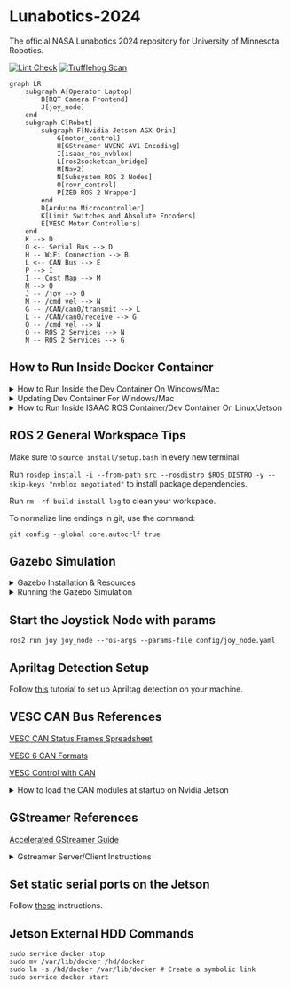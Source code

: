 # Lunabotics-2024

The official NASA Lunabotics 2024 repository for University of Minnesota Robotics.

[![Lint Check](https://github.com/GOFIRST-Robotics/Lunabotics-2024/actions/workflows/linter_check.yml/badge.svg)](https://github.com/GOFIRST-Robotics/Lunabotics-2024/actions/workflows/linter_check.yml) [![Trufflehog Scan](https://github.com/GOFIRST-Robotics/Lunabotics-2024/actions/workflows/trufflehog_scan.yml/badge.svg)](https://github.com/GOFIRST-Robotics/Lunabotics-2024/actions/workflows/trufflehog_scan.yml)

```mermaid
graph LR
    subgraph A[Operator Laptop]
        B[RQT Camera Frontend]
        J[joy_node]
    end
    subgraph C[Robot]
        subgraph F[Nvidia Jetson AGX Orin]
            G[motor_control]
            H[GStreamer NVENC AV1 Encoding]
            I[isaac_ros_nvblox]
            L[ros2socketcan_bridge]
            M[Nav2]
            N[Subsystem ROS 2 Nodes]
            O[rovr_control]
            P[ZED ROS 2 Wrapper]
        end
        D[Arduino Microcontroller]
        K[Limit Switches and Absolute Encoders]
        E[VESC Motor Controllers]
    end
    K --> D
    O <-- Serial Bus --> D
    H -- WiFi Connection --> B
    L <-- CAN Bus --> E
    P --> I
    I -- Cost Map --> M
    M --> O
    J -- /joy --> O
    M -- /cmd_vel --> N
    G -- /CAN/can0/transmit --> L
    L -- /CAN/can0/receive --> G
    O -- /cmd_vel --> N
    O -- ROS 2 Services --> N
    N -- ROS 2 Services --> G
```

## How to Run Inside Docker Container

<details>
<summary>How to Run Inside the Dev Container On Windows/Mac</summary>
<br>
Open vscode then press ctrl+shift+p and type "Clone Repository in Container Volume". Select "Dev Containers: Clone Repository in Container Volume" and then select "Clone a repository from GitHub in a Container Volume". Search for and select our Lunabotics-2024 repository.
<br><br>

If your machine does not have an Nvidia GPU or you haven't set it up with [container-toolkit](https://docs.nvidia.com/datacenter/cloud-native/container-toolkit/latest/install-guide.html), run the following commands in the Command Palette (Ctrl + Shift + P):

```
Tasks: Configure Default Build Task
Build No GPU Tasks
```

After opening the container, run the following commands in the Command Palette (Ctrl + Shift + P):
```
Tasks: Run Build Task
```
</details>
<details>
<summary>Updating Dev Container For Windows/Mac</summary>
<br>
If you ever need to rebuild the remote container image, first update the x86_64 and aarch64 images:

```
cd ~/Lunabotics-2024/src/isaac_ros/isaac_ros_common/docker

docker build --build-arg="BASE_IMAGE=nvcr.io/nvidia/isaac/ros:x86_64-ros2_humble_bcf535ea3b9d16a854aaeb1701ab5a86" -f Dockerfile.user -t umnrobotics/isaac_ros:x86_64.ros2_humble.user .
docker build --build-arg="BASE_IMAGE=umnrobotics/isaac_ros:x86_64.ros2_humble.user" -f Dockerfile.umn -t umnrobotics/isaac_ros:x86_64.ros2_humble.user.umn .
docker push umnrobotics/isaac_ros:x86_64.ros2_humble.user.umn

docker build --build-arg="BASE_IMAGE=nvcr.io/nvidia/isaac/ros:aarch64-ros2_humble_b7e1ed6c02a6fa3c1c7392479291c035" -f Dockerfile.user -t umnrobotics/isaac_ros:arm64.ros2_humble.user --platform "arm64" .
docker build --build-arg="BASE_IMAGE=umnrobotics/isaac_ros:arm64.ros2_humble.user" -f Dockerfile.umn -t umnrobotics/isaac_ros:arm64.ros2_humble.user.umn --platform "arm64" .
docker push umnrobotics/isaac_ros:arm64.ros2_humble.user.umn
```

Then, run the following command with the devcontainer cli installed:
```
docker pull umnrobotics/isaac_ros:x86_64.ros2_humble.user.umn
docker pull umnrobotics/isaac_ros:arm64.ros2_humble.user.umn --platform "arm64"

docker manifest rm umnrobotics/isaac_ros:latest
docker manifest create umnrobotics/isaac_ros:latest --amend umnrobotics/isaac_ros:arm64.ros2_humble.user.umn --amend umnrobotics/isaac_ros:x86_64.ros2_humble.user.umn
docker manifest push umnrobotics/isaac_ros:latest

docker buildx create --use
devcontainer build --push true --workspace-folder . --platform="linux/amd64,linux/arm64" --image-name "umnrobotics/ros:isaac_ros_devcontainer"
```
</details>

<details>
<summary>How to Run Inside ISAAC ROS Container/Dev Container On Linux/Jetson</summary>
<br>
First, do the following before running run_dev.sh:

```
printf "CONFIG_IMAGE_KEY=ros2_humble.realsense.deepstream.user.zed.umn \n" > ~/Lunabotics-2024/src/isaac_ros/isaac_ros_common/scripts/.isaac_ros_common-config 
``` 
To use Gazebo in the ISAAC ROS container, do this instead:

```
printf "CONFIG_IMAGE_KEY=ros2_humble.realsense.deepstream.user.zed.umn.gazebo \n" > ~/Lunabotics-2024/src/isaac_ros/isaac_ros_common/scripts/.isaac_ros_common-config 
``` 
<details>
<summary>Regular Container</summary>
<br>
To make it so zed modules won't rerun every time you start the container, do this:

```
echo "-v /usr/local/zed/resources:/usr/local/zed/resources -v /ssd:/ssd" > ~/Lunabotics-2024/src/isaac_ros/isaac_ros_common/scripts/.isaac_ros_dev-dockerargs
```
Then run this command:

```
cd ~/Lunabotics-2024/src/isaac_ros/isaac_ros_common/docker
../scripts/run_dev.sh ~/Lunabotics-2024
```
</details>
<details>
<summary>Dev Container</summary>
<br>
First run this command to build the container:

```
../scripts/build_devcontainer_image.sh
```

Then use Command Palette (Ctrl + Shift + P) to open devcontainer
```
>Dev Containers: Reopen in Container
```

</details>
It is also worth noting that the docker buildkit doesn't respect Nvidia runtime for building which is needed for zed, so if you set up a new jetson you will need to do one of the following (https://github.com/NVIDIA-ISAAC-ROS/isaac_ros_common/issues/98#issuecomment-1777711989)
</details>

## ROS 2 General Workspace Tips

Make sure to `source install/setup.bash` in every new terminal.

Run `rosdep install -i --from-path src --rosdistro $ROS_DISTRO -y --skip-keys "nvblox negotiated"` to install package dependencies.

Run `rm -rf build install log` to clean your workspace.

To normalize line endings in git, use the command:
```
git config --global core.autocrlf true
```

## Gazebo Simulation

<details>
<summary>Gazebo Installation & Resources</summary>
<br>
  
Install Gazebo Fortress by running: `sudo apt-get install ros-humble-ros-gz`

More info [here](https://gazebosim.org/docs/garden/ros_installation). Remember that we are using ROS 2 Humble.

Instructions for building the ROS bridge (ros_gz) can be found [here](https://github.com/gazebosim/ros_gz/tree/humble#from-source).

Information about ROS types -> gazebo types can be found [here](https://github.com/gazebosim/ros_gz/blob/ros2/ros_gz_bridge/README.md)
</details>

<details>
<summary>Running the Gazebo Simulation</summary>
<br>
  
To run the Gazebo simulation:
```
colcon build --symlink-install --packages-up-to ros_gz_launch
source install/setup.bash
ros2 launch ros_gz_launch UCF_field.launch.py
```

Then to control the robot, you will need to run:
```
ros2 run teleop_twist_keyboard teleop_twist_keyboard
```
in another terminal to control the robot with your keyboard.

Alternatively, you can run these nodes:
```
ros2 run joy joy_node
ros2 run rovr_control main_control_node
```
to control the robot using a gamepad and our button bindings assigned in the main_control_node.
</details>

## Start the Joystick Node with params

```
ros2 run joy joy_node --ros-args --params-file config/joy_node.yaml
```

## Apriltag Detection Setup

Follow [this](https://github.com/NVIDIA-ISAAC-ROS/isaac_ros_apriltag/blob/main/docs/tutorial-usb-cam.md) tutorial to set up Apriltag detection on your machine.

## VESC CAN Bus References

[VESC CAN Status Frames Spreadsheet](https://github.com/codermonkey42/VESC_CAN)

[VESC 6 CAN Formats](https://vesc-project.com/sites/default/files/imce/u15301/VESC6_CAN_CommandsTelemetry.pdf)

[VESC Control with CAN](https://dongilc.gitbook.io/openrobot-inc/tutorials/control-with-can)

<details>
<summary>How to load the CAN modules at startup on Nvidia Jetson</summary>
<br>
1: Put the following in a .conf file in /modules-load.d/

```
#Setting up the CAN bus 
can
can_raw
mttcan
#eof
```

2: Find the file /etc/modprobe.d/denylist-mttcan.conf and either delete it or comment out the one line in it (The filename might be .../blacklist-mttcan.conf)

3: Make a script called "can_startup.sh" in the root directory for the system, with the following contents:
```
#! /usr/bin/sh

sudo ip link set can0 up type can bitrate 500000
sudo ip link set can1 up type can bitrate 500000
```

4: Run the command "sudo crontab -e" and put this line in the file that appears:

```
@reboot sleep 5 && echo 'robot' | sudo -S sh /
can_startup.sh 2>&1 | logger -t mycmd
```

And that should work. If it doesn't and you need to read the output of the crontab, use this command:

```
sudo grep 'mycmd' /var/log/syslog
```
</details>

## GStreamer References

[Accelerated GStreamer Guide](https://docs.nvidia.com/jetson/archives/r35.2.1/DeveloperGuide/text/SD/Multimedia/AcceleratedGstreamer.html)

<details>
<summary>Gstreamer Server/Client Instructions</summary>
<br>
To start gstreamer client make sure to add the deepstream layer to the docker layers 

To start the gstreamer client run the following commands:

```bash
colcon build --symlink-install --packages-up-to gstreamer
source install/setup.bash
rqt --force-discover
```

To start the gstreamer server run the following commands:

```bash
colcon build --symlink-install --packages-up-to gstreamer
source install/setup.bash
ros2 run gstreamer server_node
```
</details>

## Set static serial ports on the Jetson

Follow [these](https://msadowski.github.io/linux-static-port/) instructions.

## Jetson External HDD Commands

```
sudo service docker stop
sudo mv /var/lib/docker /hd/docker
sudo ln -s /hd/docker /var/lib/docker # Create a symbolic link
sudo service docker start
```
